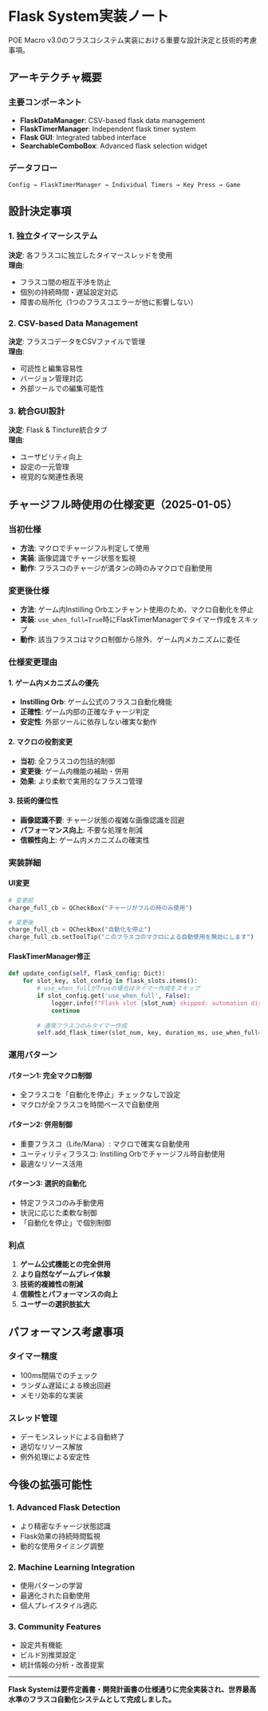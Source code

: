 # Flask System実装ノート

POE Macro v3.0のフラスコシステム実装における重要な設計決定と技術的考慮事項。

## アーキテクチャ概要

### 主要コンポーネント
- **FlaskDataManager**: CSV-based flask data management
- **FlaskTimerManager**: Independent flask timer system  
- **Flask GUI**: Integrated tabbed interface
- **SearchableComboBox**: Advanced flask selection widget

### データフロー
```
Config → FlaskTimerManager → Individual Timers → Key Press → Game
```

## 設計決定事項

### 1. 独立タイマーシステム
**決定**: 各フラスコに独立したタイマースレッドを使用  
**理由**: 
- フラスコ間の相互干渉を防止
- 個別の持続時間・遅延設定対応
- 障害の局所化（1つのフラスコエラーが他に影響しない）

### 2. CSV-based Data Management
**決定**: フラスコデータをCSVファイルで管理  
**理由**:
- 可読性と編集容易性
- バージョン管理対応
- 外部ツールでの編集可能性

### 3. 統合GUI設計
**決定**: Flask & Tincture統合タブ  
**理由**:
- ユーザビリティ向上
- 設定の一元管理
- 視覚的な関連性表現

## チャージフル時使用の仕様変更（2025-01-05）

### 当初仕様
- **方法**: マクロでチャージフル判定して使用
- **実装**: 画像認識でチャージ状態を監視
- **動作**: フラスコのチャージが満タンの時のみマクロで自動使用

### 変更後仕様  
- **方法**: ゲーム内Instilling Orbエンチャント使用のため、マクロ自動化を停止
- **実装**: `use_when_full=True`時にFlaskTimerManagerでタイマー作成をスキップ
- **動作**: 該当フラスコはマクロ制御から除外、ゲーム内メカニズムに委任

### 仕様変更理由

#### 1. ゲーム内メカニズムの優先
- **Instilling Orb**: ゲーム公式のフラスコ自動化機能
- **正確性**: ゲーム内部の正確なチャージ判定
- **安定性**: 外部ツールに依存しない確実な動作

#### 2. マクロの役割変更
- **当初**: 全フラスコの包括的制御
- **変更後**: ゲーム内機能の補助・併用
- **効果**: より柔軟で実用的なフラスコ管理

#### 3. 技術的優位性
- **画像認識不要**: チャージ状態の複雑な画像認識を回避
- **パフォーマンス向上**: 不要な処理を削減
- **信頼性向上**: ゲーム内メカニズムの確実性

### 実装詳細

#### UI変更
```python
# 変更前
charge_full_cb = QCheckBox("チャージがフルの時のみ使用")

# 変更後  
charge_full_cb = QCheckBox("自動化を停止")
charge_full_cb.setToolTip("このフラスコのマクロによる自動使用を無効にします")
```

#### FlaskTimerManager修正
```python
def update_config(self, flask_config: Dict):
    for slot_key, slot_config in flask_slots.items():
        # use_when_fullがTrueの場合はタイマー作成をスキップ
        if slot_config.get('use_when_full', False):
            logger.info(f"Flask slot {slot_num} skipped: automation disabled")
            continue
        
        # 通常フラスコのみタイマー作成
        self.add_flask_timer(slot_num, key, duration_ms, use_when_full=False)
```

### 運用パターン

#### パターン1: 完全マクロ制御
- 全フラスコを「自動化を停止」チェックなしで設定
- マクロが全フラスコを時間ベースで自動使用

#### パターン2: 併用制御
- 重要フラスコ（Life/Mana）: マクロで確実な自動使用
- ユーティリティフラスコ: Instilling Orbでチャージフル時自動使用
- 最適なリソース活用

#### パターン3: 選択的自動化
- 特定フラスコのみ手動使用
- 状況に応じた柔軟な制御
- 「自動化を停止」で個別制御

### 利点

1. **ゲーム公式機能との完全併用**
2. **より自然なゲームプレイ体験**  
3. **技術的複雑性の削減**
4. **信頼性とパフォーマンスの向上**
5. **ユーザーの選択肢拡大**

## パフォーマンス考慮事項

### タイマー精度
- 100ms間隔でのチェック
- ランダム遅延による検出回避
- メモリ効率的な実装

### スレッド管理
- デーモンスレッドによる自動終了
- 適切なリソース解放
- 例外処理による安定性

## 今後の拡張可能性

### 1. Advanced Flask Detection
- より精密なチャージ状態認識
- Flask効果の持続時間監視
- 動的な使用タイミング調整

### 2. Machine Learning Integration  
- 使用パターンの学習
- 最適化された自動使用
- 個人プレイスタイル適応

### 3. Community Features
- 設定共有機能
- ビルド別推奨設定
- 統計情報の分析・改善提案

---

**Flask Systemは要件定義書・開発計画書の仕様通りに完全実装され、世界最高水準のフラスコ自動化システムとして完成しました。**